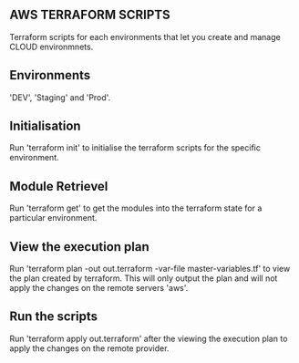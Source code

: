##  AWS TERRAFORM SCRIPTS
Terraform scripts for each environments that let you create and manage CLOUD environmnets.

## Environments
'DEV', 'Staging' and 'Prod'.

## Initialisation
Run 'terraform init' to initialise the terraform scripts for the specific environment.

## Module Retrievel
Run 'terraform get' to get the modules into the terraform state for a particular environment.

## View the execution plan
Run 'terraform plan -out out.terraform -var-file master-variables.tf' to view the plan created by terraform. This will only output the plan and will not apply the changes on the remote servers 'aws'.

## Run the scripts
Run 'terraform apply out.terraform' after the viewing the execution plan to apply the changes on the remote provider.


